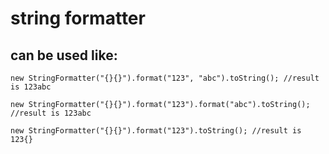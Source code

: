 # string formatter

## can be used like:
```new StringFormatter("{}{}").format("123", "abc").toString(); //result is 123abc```


```new StringFormatter("{}{}").format("123").format("abc").toString(); //result is 123abc```


```new StringFormatter("{}{}").format("123").toString(); //result is 123{}```


